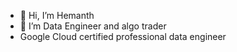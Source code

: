 - 👋 Hi, I’m Hemanth
- 👀 I’m Data Engineer and algo trader
- Google Cloud certified professional data engineer

<!---
hemanthk97/hemanthk97 is a ✨ special ✨ repository because its `README.md` (this file) appears on your GitHub profile.
You can click the Preview link to take a look at your changes.
--->
